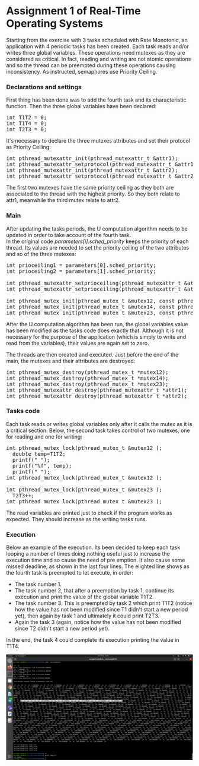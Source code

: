 # Assignment 1 of Real-Time Operating Systems  

Starting from the exercise with 3 tasks scheduled with Rate Monotonic, an application with 4 periodic tasks has been created. Each task reads and/or writes three global variables. These operations need mutexes as they are considered as critical. In fact, reading and writing are not atomic operations and so the thread can be preempted during these operations causing inconsistency. As instructed, semaphores use Priority Ceiling.  

### Declarations and settings
First thing has been done was to add the fourth task and its characteristic function. Then the three global variables have been declared:  
<pre>
int T1T2 = 0;  
int T1T4 = 0;  
int T2T3 = 0;  
</pre>
It's necessary to declare the three mutexes attributes and set their protocol as Priority Ceiling:  
<pre>
int pthread_mutexattr_init(pthread_mutexattr_t &attr1);  
int pthread_mutexattr_setprotocol(pthread_mutexattr_t &attr1, int PTHREAD_PRIO_PROTECT);  
int pthread_mutexattr_init(pthread_mutexattr_t &attr2);  
int pthread_mutexattr_setprotocol(pthread_mutexattr_t &attr2, int PTHREAD_PRIO_PROTECT);  
</pre>
The first two mutexes have the same priority ceiling as they both are associated to the thread with the highest priority. So they both relate to attr1, meanwhile the third mutex relate to attr2.  

### Main 
After updating the tasks periods, the U computation algorithm needs to be updated in order to take account of the fourth task.  
In the original code _parameters[i].sched_priority_ keeps the priority of each thread. Its values are needed to set the priority ceiling of the two attributes and so of the three mutexes:  
<pre>
int prioceiling1 = parameters[0].sched_priority;  
int prioceiling2 = parameters[1].sched_priority;  
	  
int pthread_mutexattr_setprioceiling(pthread_mutexattr_t &attr1, int prioceiling1);  
int pthread_mutexattr_setprioceiling(pthread_mutexattr_t &attr2, int prioceiling2);  
  
int pthread_mutex_init(pthread_mutex_t &mutex12, const pthread_mutexattr_t &attr1);  
int pthread_mutex_init(pthread_mutex_t &mutex14, const pthread_mutexattr_t &attr1);  
int pthread_mutex_init(pthread_mutex_t &mutex23, const pthread_mutexattr_t &attr2);  
</pre>  
After the U computation algorithm has been run, the global variables value has been modified as the tasks code does exactly that. Although it is not necessary for the purpose of the application (which is simply to write and read from the variables), their values are again set to zero.  

The threads are then created and executed. Just before the end of the main, the mutexes and their attributes are destroyed:  
<pre>
int pthread_mutex_destroy(pthread_mutex_t *mutex12);  
int pthread_mutex_destroy(pthread_mutex_t *mutex14);  
int pthread_mutex_destroy(pthread_mutex_t *mutex23);  
int pthread_mutexattr_destroy(pthread_mutexattr_t *attr1);  
int pthread_mutexattr_destroy(pthread_mutexattr_t *attr2);  
</pre>

### Tasks code  
Each task reads or writes global variables only after it calls the mutex as it is a critical section. Below, the second task takes control of two mutexes, one for reading and one for writing:  
<pre>
int pthread_mutex_lock(pthread_mutex_t &mutex12 );  
  double temp=T1T2;  
  printf(" ");  
  printf("%f", temp);  
  printf(" ");  
int pthread_mutex_lock(pthread_mutex_t &mutex12 );  
  
int pthread_mutex_lock(pthread_mutex_t &mutex23 );  
  T2T3++;  
int pthread_mutex_lock(pthread_mutex_t &mutex23 );  
</pre>
The read variables are printed just to check if the program works as expected. They should increase as the writing tasks runs.

### Execution 

Below an example of the execution. Its been decided to keep each task looping a number of times doing nothing useful just to increase the execution time and so cause the need of pre emption. It also cause some missed deadline, as shown in the last four lines. 
The elighted line shows as the fourth task is preempted to let execute, in order: 
- The task number 1.
- The task number 2, that after a preemption by task 1, continue its execution and print the value of the global variable T1T2.
- The task number 3. This is preempted by task 2 which print T1T2 (notice how the value has not been modified since T1 didn't start a new period yet), then again by task 1 and ultimately it could print T2T3.
- Again the task 3 (again, notice how the value has not been modified since T2 didn't start a new period yet).  
  
In the end, the task 4 could complete its execution printing the value in T1T4.

![ex_example](/execution_example.png)  




























